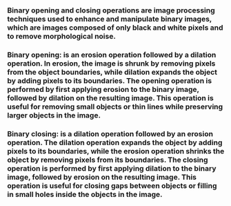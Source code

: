 ### Binary opening and closing operations are image processing techniques used to enhance and manipulate binary images, which are images composed of only black and white pixels and to remove morphological noise.

### __Binary opening:__ is an erosion operation followed by a dilation operation. In erosion, the image is shrunk by removing pixels from the object boundaries, while dilation expands the object by adding pixels to its boundaries. The opening operation is performed by first applying erosion to the binary image, followed by dilation on the resulting image. This operation is useful for removing small objects or thin lines while preserving larger objects in the image.

### __Binary closing:__ is a dilation operation followed by an erosion operation. The dilation operation expands the object by adding pixels to its boundaries, while the erosion operation shrinks the object by removing pixels from its boundaries. The closing operation is performed by first applying dilation to the binary image, followed by erosion on the resulting image. This operation is useful for closing gaps between objects or filling in small holes inside the objects in the image.

